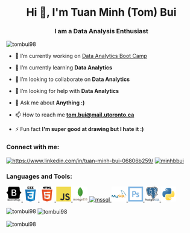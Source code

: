 <h1 align="center">Hi 👋, I'm Tuan Minh (Tom) Bui</h1>
<h3 align="center">I am a Data Analysis Enthusiast</h3>

<p align="left"> <img src="https://komarev.com/ghpvc/?username=tombui98&label=Profile%20views&color=0e75b6&style=flat" alt="tombui98" /> </p>

- 🔭 I’m currently working on [Data Analytics Boot Camp](https://bootcamp.learn.utoronto.ca/data/)

- 🌱 I’m currently learning **Data Analytics**

- 👯 I’m looking to collaborate on **Data Analytics**

- 🤝 I’m looking for help with **Data Analytics**

- 💬 Ask me about **Anything :)**

- 📫 How to reach me **tom.bui@mail.utoronto.ca**

- ⚡ Fun fact **I'm super good at drawing but I hate it :)**

<h3 align="left">Connect with me:</h3>
<p align="left">
<a href="https://linkedin.com/in/https://www.linkedin.com/in/tuan-minh-bui-06806b259/" target="blank"><img align="center" src="https://raw.githubusercontent.com/rahuldkjain/github-profile-readme-generator/master/src/images/icons/Social/linked-in-alt.svg" alt="https://www.linkedin.com/in/tuan-minh-bui-06806b259/" height="30" width="40" /></a>
<a href="https://instagram.com/minhbbui" target="blank"><img align="center" src="https://raw.githubusercontent.com/rahuldkjain/github-profile-readme-generator/master/src/images/icons/Social/instagram.svg" alt="minhbbui" height="30" width="40" /></a>
</p>

<h3 align="left">Languages and Tools:</h3>
<p align="left"> <a href="https://getbootstrap.com" target="_blank" rel="noreferrer"> <img src="https://raw.githubusercontent.com/devicons/devicon/master/icons/bootstrap/bootstrap-plain-wordmark.svg" alt="bootstrap" width="40" height="40"/> </a> <a href="https://www.w3schools.com/css/" target="_blank" rel="noreferrer"> <img src="https://raw.githubusercontent.com/devicons/devicon/master/icons/css3/css3-original-wordmark.svg" alt="css3" width="40" height="40"/> </a> <a href="https://www.w3.org/html/" target="_blank" rel="noreferrer"> <img src="https://raw.githubusercontent.com/devicons/devicon/master/icons/html5/html5-original-wordmark.svg" alt="html5" width="40" height="40"/> </a> <a href="https://developer.mozilla.org/en-US/docs/Web/JavaScript" target="_blank" rel="noreferrer"> <img src="https://raw.githubusercontent.com/devicons/devicon/master/icons/javascript/javascript-original.svg" alt="javascript" width="40" height="40"/> </a> <a href="https://www.mongodb.com/" target="_blank" rel="noreferrer"> <img src="https://raw.githubusercontent.com/devicons/devicon/master/icons/mongodb/mongodb-original-wordmark.svg" alt="mongodb" width="40" height="40"/> </a> <a href="https://www.microsoft.com/en-us/sql-server" target="_blank" rel="noreferrer"> <img src="https://www.svgrepo.com/show/303229/microsoft-sql-server-logo.svg" alt="mssql" width="40" height="40"/> </a> <a href="https://www.mysql.com/" target="_blank" rel="noreferrer"> <img src="https://raw.githubusercontent.com/devicons/devicon/master/icons/mysql/mysql-original-wordmark.svg" alt="mysql" width="40" height="40"/> </a> <a href="https://www.photoshop.com/en" target="_blank" rel="noreferrer"> <img src="https://raw.githubusercontent.com/devicons/devicon/master/icons/photoshop/photoshop-line.svg" alt="photoshop" width="40" height="40"/> </a> <a href="https://www.postgresql.org" target="_blank" rel="noreferrer"> <img src="https://raw.githubusercontent.com/devicons/devicon/master/icons/postgresql/postgresql-original-wordmark.svg" alt="postgresql" width="40" height="40"/> </a> <a href="https://www.python.org" target="_blank" rel="noreferrer"> <img src="https://raw.githubusercontent.com/devicons/devicon/master/icons/python/python-original.svg" alt="python" width="40" height="40"/> </a> </p>

<p><img align="left" src="https://github-readme-stats.vercel.app/api/top-langs?username=tombui98&show_icons=true&theme=tokyonight&locale=en&layout=compact" alt="tombui98" /></p>

<p>&nbsp;<img align="center" src="https://github-readme-stats.vercel.app/api?username=tombui98&show_icons=true&theme=tokyonight&locale=en" alt="tombui98" /></p>

<p><img align="center" src="https://github-readme-streak-stats.herokuapp.com/?user=tombui98&theme=dark" alt="tombui98" /></p>
